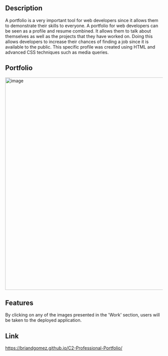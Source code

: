 ## Description
A portfolio is a very important tool for web developers since it allows them to demonstrate their skills to everyone. A portfolio for web developers can be seen as a profile and resume combined. It allows them to talk about themselves as well as the projects that they have worked on. Doing this allows developers to increase their chances of finding a job since it is available to the public. This specific profile was created using HTML and advanced CSS techniques such as media queries. 

## Portfolio
<img width="679" alt="image" src="https://user-images.githubusercontent.com/69539559/142710231-acea36ca-c91e-4165-84cd-205e61787675.png">


## Features 
By clicking on any of the images presented in the 'Work' section, users will be taken to the deployed application.
 
## Link
https://briandgomez.github.io/C2-Professional-Portfolio/

